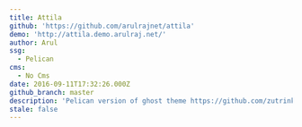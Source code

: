 ```yaml
---
title: Attila
github: 'https://github.com/arulrajnet/attila'
demo: 'http://attila.demo.arulraj.net/'
author: Arul
ssg:
  - Pelican
cms:
  - No Cms
date: 2016-09-11T17:32:26.000Z
github_branch: master
description: 'Pelican version of ghost theme https://github.com/zutrinken/attila'
stale: false
---
```

